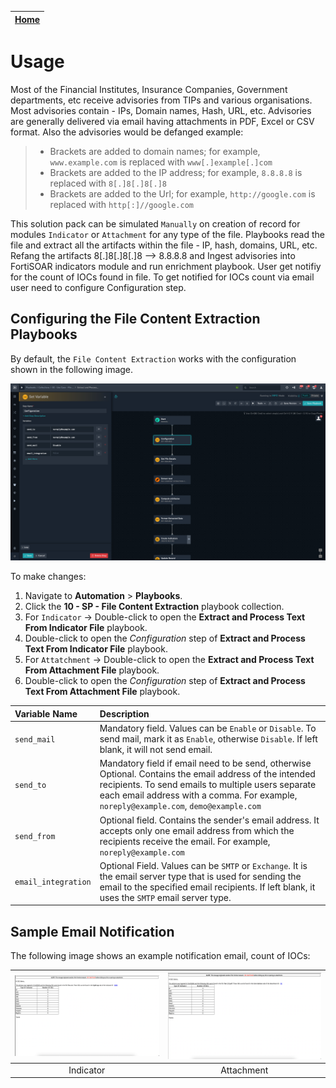| [Home](https://github.com/fortinet-fortisoar/solution-pack-file-content-extraction/blob/release/1.1.0/README.md) |
|--------------------------------------------|

# Usage

Most of the Financial Institutes, Insurance Companies, Government departments, etc receive advisories from TIPs and various organisations.  Most advisories contain - IPs, Domain names, Hash, URL, etc. Advisories are generally delivered via email having attachments in PDF, Excel or CSV format. Also the advisories would be defanged example:

>* Brackets are added to domain names; for example, `www.example.com` is replaced with `www[.]example[.]com`
>* Brackets are added to the IP address; for example, `8.8.8.8` is replaced with `8[.]8[.]8[.]8`
>* Brackets are added to the Url; for example, `http://google.com` is replaced with `http[:]//google.com`

This solution pack can be simulated `Manually` on creation of record for modules `Indicator` or `Attachment` for any type of the file. Playbooks read the file and extract all the artifacts within the file - IP, hash, domains, URL, etc. Refang the artifacts 8[.]8[.]8[.]8 --> 8.8.8.8 and Ingest advisories into FortiSOAR indicators module and run enrichment playbook. User get notifiy for the count of IOCs found in file. To get notified for IOCs count via email user need to configure Configuration step.

## Configuring the File Content Extraction Playbooks

By default, the `File Content Extraction` works with the configuration shown in the following image.

![](./res/Config.png)

To make changes:
1. Navigate to **Automation** > **Playbooks**.
2. Click the **10 - SP - File Content Extraction** playbook collection.
3. For `Indicator` -> Double-click to open the **Extract and Process Text From Indicator File** playbook.
4. Double-click to open the *Configuration* step of **Extract and Process Text From Indicator File** playbook.
5. For `Attatchment` -> Double-click to open the **Extract and Process Text From Attachment File** playbook.
6. Double-click to open the *Configuration* step of **Extract and Process Text From Attachment File** playbook.


| Variable Name         | Description                                                                                                                                                                              |
|:-------------------|:-----------------------------------------------------------------------------------------------------------------------------------------------------------------------------------------|
| `send_mail` | Mandatory field. Values can be `Enable` or `Disable`. To send mail, mark it as `Enable`, otherwise `Disable`. If left blank, it will not send email.|
| `send_to` | Mandatory field if email need to be send, otherwise Optional. Contains the email address of the intended recipients. To send emails to multiple users separate each email address with a comma. For example, `noreply@example.com`, `demo@example.com` |
| `send_from` | Optional field. Contains the sender's email address. It accepts only one email address from which the recipients receive the email. For example, `noreply@example.com` |
| `email_integration` | Optional Field. Values can be `SMTP` or `Exchange`. It is the email server type that is used for sending the email to the specified email recipients. If left blank, it uses the `SMTP` email server type. |

## Sample Email Notification
The following image shows an example notification email, count of IOCs:

|  ![](./res/Indicator.png)   |  ![](./res/Attachment.png)   |
|:------------------------------------------:|:------------------------------------------:|
| Indicator | Attachment |